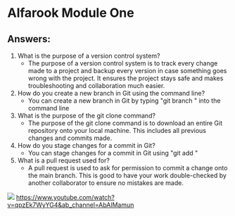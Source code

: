 # Alfarook Module One

## Answers:

1. What is the purpose of a version control system?
    - The purpose of a version control system is to track every change made to a project and backup every version in case something goes wrong with the project. It ensures the project stays safe and makes troubleshooting and collaboration much easier.
2. How do you create a new branch in Git using the command line?
    - You can create a new branch in Git by typing "git branch <NameOfNewBranch>" into the command line
3. What is the purpose of the git clone command?
    - The purpose of the git clone command is to download an entire Git repository onto your local machine. This includes all previous changes and commits made.
4. How do you stage changes for a commit in Git?
    - You can stage changes for a commit in Git using "git add <NameOfFile>"
5. What is a pull request used for?
    - A pull request is used to ask for permission to commit a change onto the main branch. This is good to have your work double-checked by another collaborator to ensure no mistakes are made.


![](https://github.com/Alfarook_Training_Modules/MHW.gif)
https://www.youtube.com/watch?v=qpzEk7WyYG4&ab_channel=AbAlMamun

